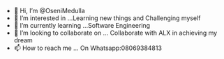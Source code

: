 - 👋 Hi, I’m @OseniMedulla
- 👀 I’m interested in ...Learning new things and Challenging myself
- 🌱 I’m currently learning ...Software Engineering
- 💞️ I’m looking to collaborate on ... Collaborate with ALX in achieving my dream
- 📫 How to reach me ... On Whatsapp:08069384813

<!---
OseniMedulla/OseniMedulla is a ✨ special ✨ repository because its `README.md` (this file) appears on your GitHub profile.
You can click the Preview link to take a look at your changes.
--->
